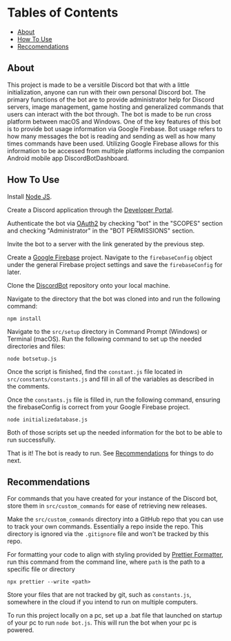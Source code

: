 # Tables of Contents

-   [About](#about)
-   [How To Use](#how-to-use)
-   [Reccomendations](#recommendations)

## About

This project is made to be a versitile Discord bot that with a little initialization, anyone can run with their own personal Discord bot. The primary functions of the bot are to provide administrator help for Discord servers, image management, game hosting and generalized commands that users can interact with the bot through. The bot is made to be run cross platform between macOS and Windows. One of the key features of this bot is to provide bot usage information via Google Firebase. Bot usage refers to how many messages the bot is reading and sending as well as how many times commands have been used. Utilizing Google Firebase allows for this information to be accessed from multiple platforms including the companion Android mobile app DiscordBotDashboard.

## How To Use

Install [Node JS].

Create a Discord application through the [Developer Portal].

Authenticate the bot via [OAuth2] by checking "bot" in the "SCOPES" section and checking "Administrator" in the "BOT PERMISSIONS" section.

Invite the bot to a server with the link generated by the previous step.

Create a [Google Firebase] project. Navigate to the `firebaseConfig` object under the general Firebase project settings and save the `firebaseConfig` for later.

Clone the [DiscordBot] repository onto your local machine.

Navigate to the directory that the bot was cloned into and run the following command:

```
npm install
```

Navigate to the `src/setup` directory in Command Prompt (Windows) or Terminal (macOS). Run the following command to set up the needed directories and files:

```
node botsetup.js
```

Once the script is finished, find the `constant.js` file located in `src/constants/constants.js` and fill in all of the variables as described in the comments.

Once the `constants.js` file is filled in, run the following command, ensuring the firebaseConfig is correct from your Google Firebase project.

```
node initializedatabase.js
```

Both of those scripts set up the needed information for the bot to be able to run successfully.

That is it! The bot is ready to run. See [Recommendations](#recommendations) for things to do next.

## Recommendations

For commands that you have created for your instance of the Discord bot, store them in `src/custom_commands` for ease of retrieving new releases.

Make the `src/custom_commands` directory into a GitHub repo that you can use to track your own commands. Essentially a repo inside the repo. This directory is ignored via the `.gitignore` file and won't be tracked by this repo.

For formatting your code to align with styling provided by [Prettier Formatter], run this command from the command line, where `path` is the path to a specific file or directory

```
npx prettier --write <path>
```

Store your files that are not tracked by git, such as `constants.js`, somewhere in the cloud if you intend to run on multiple computers.

To run this project locally on a pc, set up a .bat file that launched on startup of your pc to run `node bot.js`. This will run the bot when your pc is powered.

[Node JS]: https://nodejs.org/en
[Discord JS]: https://Discord.js.org/
[Google Firebase]: https://firebase.google.com/?gad=1&gclid=Cj0KCQjwzdOlBhCNARIsAPMwjbwsfaH4JpU6-t17n2vcnwwPp2mO-GNbUWrTj_7uWTxdCmZhMEAX0XMaAjktEALw_wcB&gclsrc=aw.ds
[Prettier Formatter]: https://prettier.io/
[Developer Portal]: https://Discord.com/developers/applications
[OAuth2]: https://Discord.com/developers/docs/topics/oauth2
[DiscordBot]: https://github.com/Logan-Rising/DiscordBot
[canvas-gif]: https://github.com/newtykins/canvas-gif
